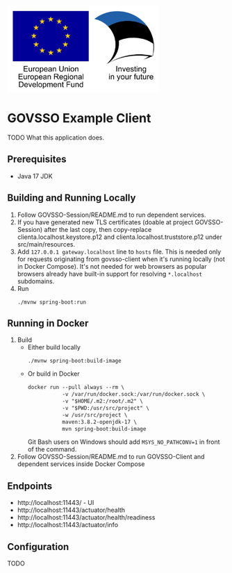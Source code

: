 <img src="src/main/resources/static/assets/eu_regional_development_fund_horizontal.jpg" width="350" height="200" alt="European Union European Regional Development Fund"/>

# GOVSSO Example Client

TODO What this application does.

## Prerequisites

* Java 17 JDK

## Building and Running Locally

1. Follow GOVSSO-Session/README.md to run dependent services.
2. If you have generated new TLS certificates (doable at project GOVSSO-Session) after the last copy,
   then copy-replace clienta.localhost.keystore.p12 and clienta.localhost.truststore.p12 under src/main/resources.
3. Add `127.0.0.1 gateway.localhost` line to `hosts` file. This is needed only for requests originating from govsso-client
   when it's running locally (not in Docker Compose). It's not needed for web browsers as popular browsers already have
   built-in support for resolving `*.localhost` subdomains.
4. Run
   ```shell 
   ./mvnw spring-boot:run
   ```

## Running in Docker

1. Build
    * Either build locally
      ```shell
      ./mvnw spring-boot:build-image
      ```
    * Or build in Docker
      ```shell
      docker run --pull always --rm \
                 -v /var/run/docker.sock:/var/run/docker.sock \
                 -v "$HOME/.m2:/root/.m2" \
                 -v "$PWD:/usr/src/project" \
                 -w /usr/src/project \
                 maven:3.8.2-openjdk-17 \
                 mvn spring-boot:build-image
      ```
      Git Bash users on Windows should add `MSYS_NO_PATHCONV=1` in front of the command.
2. Follow GOVSSO-Session/README.md to run GOVSSO-Client and dependent services inside Docker Compose

## Endpoints

* http://localhost:11443/ - UI
* http://localhost:11443/actuator/health
* http://localhost:11443/actuator/health/readiness
* http://localhost:11443/actuator/info

## Configuration

TODO
